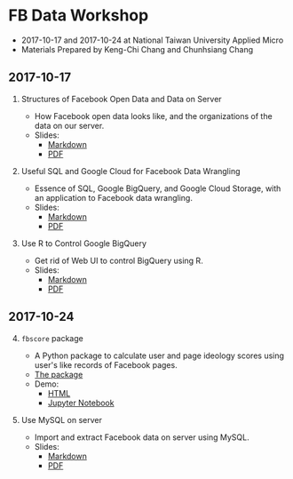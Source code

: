 # FB Data Workshop

- 2017-10-17 and 2017-10-24 at National Taiwan University Applied Micro
- Materials Prepared by Keng-Chi Chang and Chunhsiang Chang

## 2017-10-17 

1. Structures of Facebook Open Data and Data on Server
   - How Facebook open data looks like, and the organizations of the data on 
     our server.
   - Slides:
     - [Markdown](1-data/data.md)
     - [PDF](https://github.com/NTUUSFB/workshop-2017-10/raw/master/1-data/data.pdf)

2. Useful SQL and Google Cloud for Facebook Data Wrangling
   - Essence of SQL, Google BigQuery, and Google Cloud Storage, with an 
     application to Facebook data wrangling.
   - Slides:
     - [Markdown](2-sql/sql.md)
     - [PDF](https://github.com/NTUUSFB/workshop-2017-10/raw/master/2-sql/sql.pdf)

3. Use R to Control Google BigQuery
   - Get rid of Web UI to control BigQuery using R.
   - Slides:
     - [Markdown](3-bigQueryR/bigQueryR.md)
     - [PDF](https://github.com/NTUUSFB/workshop-2017-10/raw/master/3-bigQueryR/bigQueryR.pdf)

## 2017-10-24

4.  `fbscore` package
    - A Python package to calculate user and page ideology scores using user's 
      like records of Facebook pages.
    - [The package](https://github.com/NTUUSFB/fbscore)
    - Demo: 
      - [HTML](https://htmlpreview.github.io/?https://github.com/NTUUSFB/workshop-2017-10/blob/master/4-fbscore/fbscore-demo.html) 
      - [Jupyter Notebook](https://github.com/NTUUSFB/fbscore/blob/master/fbscore-demo.ipynb)

5.  Use MySQL on server
    - Import and extract Facebook data on server using MySQL.
    - Slides:
      - [Markdown](4-MySQL/MySQL.md)
      - [PDF](https://github.com/NTUUSFB/workshop-2017-10/raw/master/4-MySQL/MySQL.pdf)